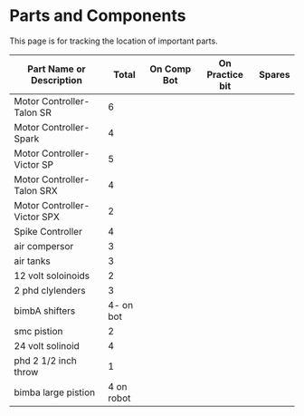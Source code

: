 # Parts and Components
This page is for tracking the location of important parts.

| Part Name or Description | Total  | On Comp Bot | On Practice bit | Spares |
-------------------------- | ----- | ------ | --------------- | ------ |
| Motor Controller- Talon SR | 6 |
| Motor Controller- Spark  | 4 |
| Motor Controller- Victor SP | 5 |
| Motor Controller- Talon SRX | 4 |
| Motor Controller- Victor SPX | 2 |
| Spike Controller | 4 |
|air compersor |3|
|air tanks |3|
|12 volt soloinoids |2|
|2 phd clylenders |3|
| bimbA shifters |4- on bot|
| smc pistion |2|
|24 volt solinoid |4|
| phd 2 1/2 inch throw |1|
|bimba large pistion|4 on robot|
